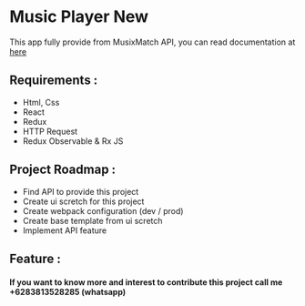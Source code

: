 # Music Player New
This app fully provide from MusixMatch API, you can read documentation at <a href="https://developer.musixmatch.com/documentation">here</a>

## Requirements :
<ul>
  <li>Html, Css</li>
  <li>React</li>
  <li>Redux</li>
  <li>HTTP Request</li>
  <li>Redux Observable & Rx JS</li>
</ul>

## Project Roadmap :
<ul>
  <li>Find API to provide this project</li>
  <li>Create ui scretch for this project</li>
  <li>Create webpack configuration (dev / prod)</li>
  <li>Create base template from ui scretch</li>
  <li>Implement API feature</li>
</ul>

## Feature :


#### If you want to know more and interest to contribute this project call me +6283813528285 (whatsapp)
